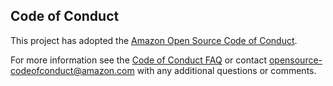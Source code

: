 ## Code of Conduct
This project has adopted the [Amazon Open Source Code of Conduct][1].

For more information see the [Code of Conduct FAQ][2] or contact 
[opensource-codeofconduct@amazon.com][3] with any additional questions or comments.

[1]: https://aws.github.io/code-of-conduct
[2]: https://aws.github.io/code-of-conduct-faq
[3]: mailto:opensource-codeofconduct@amazon.com


